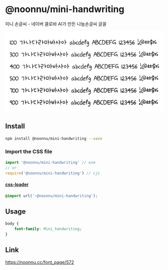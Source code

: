 # @noonnu/mini-handwriting

미니 손글씨 - 네이버 클로바 AI가 만든 나눔손글씨 글꼴

![example](./example.png)

## Install

```bash
npm install @noonnu/mini-handwriting --save
```

### Import the CSS file

```js
import '@noonnu/mini-handwriting' // esm
// or
require('@noonnu/mini-handwriting') // cjs
```

#### [css-loader](https://github.com/webpack-contrib/css-loader)

```css
@import url('~@noonnu/mini-handwriting');
```

## Usage

```css
body {
    font-family: Mini_handwriting;
}
```

## Link

https://noonnu.cc/font_page/572
